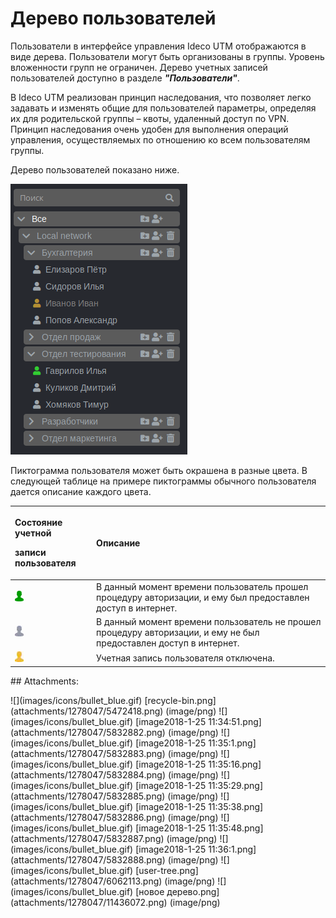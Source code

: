 # Дерево пользователей

Пользователи в интерфейсе управления Ideco UTM отображаются в виде дерева. Пользователи могут быть организованы в группы. Уровень вложенности групп не ограничен. Дерево учетных записей пользователей доступно в разделе _**"Пользователи"**_.

В Ideco UTM реализован принцип наследования, что позволяет легко задавать и изменять общие для пользователей параметры, определяя их для родительской группы – квоты, удаленный доступ по VPN. Принцип наследования очень удобен для выполнения операций управления, осуществляемых по отношению ко всем пользователям группы.

Дерево пользователей показано ниже.

![](.gitbook/assets/11436072.png)

Пиктограмма пользователя может быть окрашена в разные цвета. В следующей таблице на примере пиктограммы обычного пользователя дается описание каждого цвета.

<table>
  <thead>
    <tr>
      <th style="text-align:left">
        <p>&#x421;&#x43E;&#x441;&#x442;&#x43E;&#x44F;&#x43D;&#x438;&#x435; &#x443;&#x447;&#x435;&#x442;&#x43D;&#x43E;&#x439;</p>
        <p>&#x437;&#x430;&#x43F;&#x438;&#x441;&#x438; &#x43F;&#x43E;&#x43B;&#x44C;&#x437;&#x43E;&#x432;&#x430;&#x442;&#x435;&#x43B;&#x44F;</p>
      </th>
      <th style="text-align:left">&#x41E;&#x43F;&#x438;&#x441;&#x430;&#x43D;&#x438;&#x435;</th>
    </tr>
  </thead>
  <tbody>
    <tr>
      <td style="text-align:left">
        <img src=".gitbook/assets/5832885.png" alt/>
      </td>
      <td style="text-align:left">&#x412; &#x434;&#x430;&#x43D;&#x43D;&#x44B;&#x439; &#x43C;&#x43E;&#x43C;&#x435;&#x43D;&#x442;
        &#x432;&#x440;&#x435;&#x43C;&#x435;&#x43D;&#x438; &#x43F;&#x43E;&#x43B;&#x44C;&#x437;&#x43E;&#x432;&#x430;&#x442;&#x435;&#x43B;&#x44C;
        &#x43F;&#x440;&#x43E;&#x448;&#x435;&#x43B; &#x43F;&#x440;&#x43E;&#x446;&#x435;&#x434;&#x443;&#x440;&#x443;
        &#x430;&#x432;&#x442;&#x43E;&#x440;&#x438;&#x437;&#x430;&#x446;&#x438;&#x438;,
        &#x438; &#x435;&#x43C;&#x443; &#x431;&#x44B;&#x43B; &#x43F;&#x440;&#x435;&#x434;&#x43E;&#x441;&#x442;&#x430;&#x432;&#x43B;&#x435;&#x43D;
        &#x434;&#x43E;&#x441;&#x442;&#x443;&#x43F; &#x432; &#x438;&#x43D;&#x442;&#x435;&#x440;&#x43D;&#x435;&#x442;.</td>
    </tr>
    <tr>
      <td style="text-align:left">
        <img src=".gitbook/assets/5832887.png" alt/>
      </td>
      <td style="text-align:left">&#x412; &#x434;&#x430;&#x43D;&#x43D;&#x44B;&#x439; &#x43C;&#x43E;&#x43C;&#x435;&#x43D;&#x442;
        &#x432;&#x440;&#x435;&#x43C;&#x435;&#x43D;&#x438; &#x43F;&#x43E;&#x43B;&#x44C;&#x437;&#x43E;&#x432;&#x430;&#x442;&#x435;&#x43B;&#x44C;
        &#x43D;&#x435; &#x43F;&#x440;&#x43E;&#x448;&#x435;&#x43B; &#x43F;&#x440;&#x43E;&#x446;&#x435;&#x434;&#x443;&#x440;&#x443;
        &#x430;&#x432;&#x442;&#x43E;&#x440;&#x438;&#x437;&#x430;&#x446;&#x438;&#x438;,
        &#x438; &#x435;&#x43C;&#x443; &#x43D;&#x435; &#x431;&#x44B;&#x43B; &#x43F;&#x440;&#x435;&#x434;&#x43E;&#x441;&#x442;&#x430;&#x432;&#x43B;&#x435;&#x43D;
        &#x434;&#x43E;&#x441;&#x442;&#x443;&#x43F; &#x432; &#x438;&#x43D;&#x442;&#x435;&#x440;&#x43D;&#x435;&#x442;.</td>
    </tr>
    <tr>
      <td style="text-align:left">
        <img src=".gitbook/assets/5832888.png" alt/>
      </td>
      <td style="text-align:left">&#x423;&#x447;&#x435;&#x442;&#x43D;&#x430;&#x44F; &#x437;&#x430;&#x43F;&#x438;&#x441;&#x44C;
        &#x43F;&#x43E;&#x43B;&#x44C;&#x437;&#x43E;&#x432;&#x430;&#x442;&#x435;&#x43B;&#x44F;
        &#x43E;&#x442;&#x43A;&#x43B;&#x44E;&#x447;&#x435;&#x43D;&#x430;.</td>
    </tr>
  </tbody>
</table>

 \#\# Attachments:

 !\[\]\(images/icons/bullet\_blue.gif\) \[recycle-bin.png\]\(attachments/1278047/5472418.png\) \(image/png\) !\[\]\(images/icons/bullet\_blue.gif\) \[image2018-1-25 11:34:51.png\]\(attachments/1278047/5832882.png\) \(image/png\) !\[\]\(images/icons/bullet\_blue.gif\) \[image2018-1-25 11:35:1.png\]\(attachments/1278047/5832883.png\) \(image/png\) !\[\]\(images/icons/bullet\_blue.gif\) \[image2018-1-25 11:35:16.png\]\(attachments/1278047/5832884.png\) \(image/png\) !\[\]\(images/icons/bullet\_blue.gif\) \[image2018-1-25 11:35:29.png\]\(attachments/1278047/5832885.png\) \(image/png\) !\[\]\(images/icons/bullet\_blue.gif\) \[image2018-1-25 11:35:38.png\]\(attachments/1278047/5832886.png\) \(image/png\) !\[\]\(images/icons/bullet\_blue.gif\) \[image2018-1-25 11:35:48.png\]\(attachments/1278047/5832887.png\) \(image/png\) !\[\]\(images/icons/bullet\_blue.gif\) \[image2018-1-25 11:36:1.png\]\(attachments/1278047/5832888.png\) \(image/png\) !\[\]\(images/icons/bullet\_blue.gif\) \[user-tree.png\]\(attachments/1278047/6062113.png\) \(image/png\) !\[\]\(images/icons/bullet\_blue.gif\) \[новое дерево.png\]\(attachments/1278047/11436072.png\) \(image/png\)

